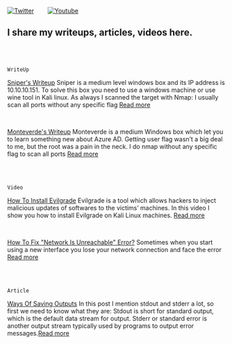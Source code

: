 [![Twitter](https://img.shields.io/badge/twitter%20-%231DA1F2.svg?&style=for-the-badge&logo=Twitter&logoColor=white&label=Follow%20%40xbforce)](https://twitter.com/xbforce)
&nbsp;&nbsp;&nbsp;&nbsp;&nbsp;&nbsp;
[![Youtube](https://img.shields.io/badge/Youtube%20-%23FF0000.svg?&style=for-the-badge&logo=YouTube&logoColor=white&label=Subscribe)](http://www.youtube.com/channel/UCadRCMA7BFJ2iwiABKqf0Fg?sub_confirmation=1)


## I share my writeups, articles, videos here.

<br>
<br>


```
WriteUp
```

[Sniper's Writeup](https://github.com/xbforce/blog/blob/main/writeup/sniper-htb.md) Sniper is a medium level windows box and its IP address is 10.10.10.151. To solve this box you need to use a windows machine or use wine tool in Kali linux. As always I scanned the target with Nmap: I usually scan all ports without any specific flag [Read more](https://github.com/xbforce/blog/blob/main/writeup/sniper-htb.md)

<br>

[Monteverde's Writeup](https://github.com/xbforce/blog/blob/main/writeup/monteverde-htb.md) Monteverde is a medium Windows box which let you to learn something new about Azure AD. Getting user flag wasn’t a big deal to me, but the root was a pain in the neck. I do nmap without any specific flag to scan all ports [Read more](https://github.com/xbforce/blog/blob/main/writeup/monteverde-htb.md)


<br>
<br>


```
Video
```

[How To Install Evilgrade](https://github.com/xbforce/blog/blob/main/videos/evilgrade.md) Evilgrade is a tool which allows hackers to inject malicious updates of softwares to the victims’ machines. In this video I show you how to install Evilgrade on Kali Linux machines. [Read more](https://github.com/xbforce/blog/blob/main/videos/evilgrade.md)

<br>

[How To Fix "Network Is Unreachable" Error?](https://github.com/xbforce/blog/blob/main/videos/net-is-unreachable.md) Sometimes when you start using a new interface you lose your network connection and face the error [Read more](https://github.com/xbforce/blog/blob/main/videos/net-is-unreachable.md)

<br>
<br>


```
Article
```

[Ways Of Saving Outputs](https://github.com/xbforce/blog/blob/main/article/ways-of-saving-outputs.md) In this post I mention stdout and stderr a lot, so first we need to know what they are: Stdout is short for standard output, which is the default data stream for output. Stderr or standard error is another output stream typically used by programs to output error messages.[Read more](https://github.com/xbforce/blog/blob/main/article/ways-of-saving-outputs.md)

<br>

